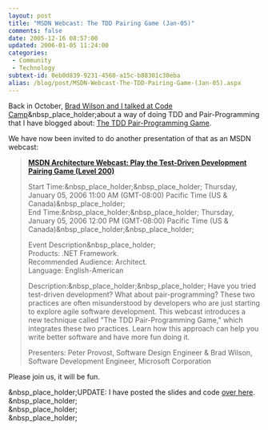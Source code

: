 ```yaml
---
layout: post
title: "MSDN Webcast: The TDD Pairing Game (Jan-05)"
comments: false
date: 2005-12-16 08:57:00
updated: 2006-01-05 11:24:00
categories:
 - Community
 - Technology
subtext-id: 0eb0d839-9231-4560-a15c-b88301c30eba
alias: /blog/post/MSDN-Webcast-The-TDD-Pairing-Game-(Jan-05).aspx
---
```



Back in October, [Brad Wilson and I talked at Code Camp](http://www.peterprovost.org/archive/2005/10/21/8861.aspx)&nbsp_place_holder;about a way of doing TDD and Pair-Programming that I have blogged about: [The TDD Pair-Programming Game](http://www.peterprovost.org/archive/2005/08/29/7377.aspx).

We have now been invited to do another presentation of that as an MSDN webcast:

> **[MSDN Architecture Webcast: Play the Test-Driven Development Pairing Game (Level 200)](https://msevents.microsoft.com/cui/WebCastEventDetails.aspx?EventID=1032287654)**
> 
> Start Time:&nbsp_place_holder;&nbsp_place_holder; Thursday, January 05, 2006 11:00 AM (GMT-08:00) Pacific Time (US & Canada)&nbsp_place_holder;   
End Time:&nbsp_place_holder;&nbsp_place_holder; Thursday, January 05, 2006 12:00 PM (GMT-08:00) Pacific Time (US & Canada)&nbsp_place_holder;&nbsp_place_holder;
> 
> Event Description&nbsp_place_holder;   
Products: .NET Framework.   
Recommended Audience: Architect.   
Language: English-American 
> 
> Description:&nbsp_place_holder;&nbsp_place_holder; Have you tried test-driven development? What about pair-programming? These two practices are often misunderstood by developers who are just starting to explore agile software development. This webcast introduces a new technique called "The TDD Pair-Programming Game," which integrates these two practices. Learn how this approach can help you write better software and have more fun doing it.
> 
> Presenters: Peter Provost, Software Design Engineer & Brad Wilson, Software Development Engineer, Microsoft Corporation

Please join us, it will be fun.

&nbsp_place_holder;UPDATE: I have posted the slides and code [over here](http://www.peterprovost.org/archive/2006/01/05/10617.aspx).  
&nbsp_place_holder;  
&nbsp_place_holder;  
&nbsp_place_holder;  

